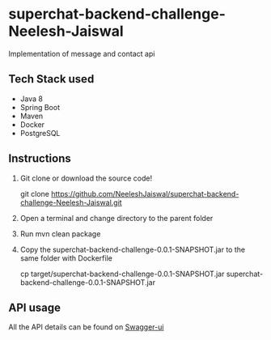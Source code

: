 ﻿# superchat-backend-challenge-Neelesh-Jaiswal
 
 Implementation of message and contact api
 
 
 ## Tech Stack used
  
* Java 8 
* Spring Boot
* Maven
* Docker
* PostgreSQL

## Instructions

1) Git clone or download the source code!

   git clone https://github.com/NeeleshJaiswal/superchat-backend-challenge-Neelesh-Jaiswal.git

2) Open a terminal and change directory to the parent folder

3) Run mvn clean package

4) Copy the superchat-backend-challenge-0.0.1-SNAPSHOT.jar to the same folder with Dockerfile

   cp target/superchat-backend-challenge-0.0.1-SNAPSHOT.jar superchat-backend-challenge-0.0.1-SNAPSHOT.jar
   
## API usage
  All the API details can be found on [Swagger-ui](http://localhost:8080/swagger-ui/#)
